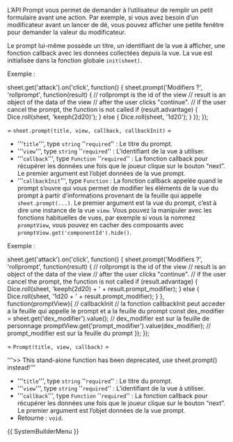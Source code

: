 L’API Prompt vous permet de demander à l’utilisateur de remplir un petit formulaire avant une action. Par exemple, si vous avez besoin d’un modificateur avant un lancer de dé, vous pouvez afficher une petite fenêtre pour demander la valeur du modificateur.

Le prompt lui-même possède un titre, un identifiant de la vue à afficher, une fonction callback avec les données collectées depuis la vue. La vue est initialisée dans la fonction globale <code>init(sheet)</code>.

Exemple :

<syntaxhighlight lang="javascript">
sheet.get('attack').on('click', function() {
    sheet.prompt('Modifiers ?', 'rollprompt', function(result) { // rollprompt is the id of the view
        // result is an object of the data of the view
        // after the user clicks "continue".
        // if the user cancel the prompt, the function is not called
        if (result.advantage) {
            Dice.roll(sheet, 'keeph(2d20)'); 
        } else {
            Dice.roll(sheet, '1d20');
        }
    });
});
</syntaxhighlight>

= <code>sheet.prompt(title, view, callback, callbackInit)</code> =

* '''<code>title</code>''', type <code>string</code> ''<code>required</code>'' : Le titre du prompt.
* '''<code>view</code>''', type <code>string</code> ''<code>required</code>'' : L’identifiant de la vue à utiliser. 
* '''<code>callback</code>''', type <code>Function</code> ''<code>required</code>'' : La fonction callback pour récupérer les données une fois que le joueur clique sur le bouton “next”. Le premier argument est l’objet données de la vue prompt. 
* '''<code>callbackInit</code>''', type <code>Function</code> : La fonction callback appelée quand le prompt s’ouvre qui vous permet de modifier les éléments de la vue du prompt à partir d’informations provenant de la feuille qui appelle <code>sheet.prompt(...)</code>. Le premier argument est la vue du prompt, c’est à dire une instance de la vue <code>view</code>. Vous pouvez la manipuler avec les fonctions habituelles de vues, par exemple si vous la nommez <code>promptView</code>, vous pouvez en cacher des composants avec <code>promptView.get('componentId').hide()</code>.

Exemple :

<syntaxhighlight lang="javascript">
sheet.get('attack').on('click', function() {
    sheet.prompt('Modifiers ?', 'rollprompt', function(result) { // rollprompt is the id of the view
        // result is an object of the data of the view
        // after the user clicks "continue".
        // if the user cancel the prompt, the function is not called
        if (result.advantage) {
            Dice.roll(sheet, 'keeph(2d20) + ' + result.prompt_modifier); 
        } else {
            Dice.roll(sheet, '1d20 + ' + result.prompt_modifier);
        }
    }, function(promptView){ // callbackInit
        // la fonction callbackInit peut acceder a la feuille qui appelle le prompt et a la feuille du prompt
        const dex_modifier = sheet.get('dex_modifier').value(); // dex_modifier est sur la feuille de personnage
        promptView.get('prompt_modifier').value(dex_modifier); // prompt_modifier est sur la feuille du prompt
    });
});
</syntaxhighlight>

= <code>Prompt(title, view, callback)</code> =

'''&gt;&gt; This stand-alone function has been deprecated, use sheet.prompt() instead!'''

* '''<code>title</code>''', type <code>string</code> ''<code>required</code>'' : Le titre du prompt.
* '''<code>view</code>''', type <code>string</code> ''<code>required</code>'' : L’identifiant de la vue à utiliser.
* '''<code>callback</code>''', type <code>Function</code> ''<code>required</code>'' : La fonction callback pour récupérer les données une fois que le joueur clique sur le bouton “next”. Le premier argument est l’objet données de la vue prompt. 
* Retourne : <code>void</code>.

{{ SystemBuilderMenu }}